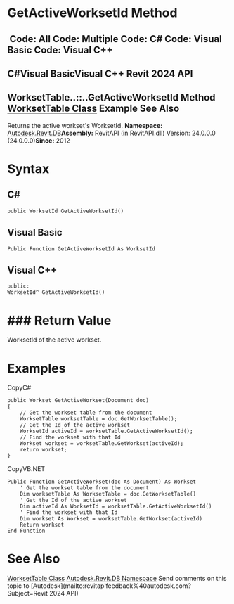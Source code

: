 # GetActiveWorksetId Method

﻿
 Code: All Code: Multiple Code: C# Code: Visual Basic Code: Visual C++   
---  
C#Visual BasicVisual C++
Revit 2024 API  
---  
WorksetTable..::..GetActiveWorksetId Method   
[WorksetTable Class](9ffa5fc8-e6a5-17d6-590e-8ecbfd7b85fb.md "WorksetTable Class") Example See Also  
---  
Returns the active workset's WorksetId. 
**Namespace:** [Autodesk.Revit.DB](87546ba7-461b-c646-cbb1-2cb8f5bff8b2.md "Autodesk.Revit.DB Namespace")**Assembly:** RevitAPI (in RevitAPI.dll) Version: 24.0.0.0 (24.0.0.0)**Since:** 2012 
# Syntax
C#  
---  
```text
public WorksetId GetActiveWorksetId()
```
  
Visual Basic  
---  
```text
Public Function GetActiveWorksetId As WorksetId
```
  
Visual C++  
---  
```text
public:
WorksetId^ GetActiveWorksetId()
```
  
# ### Return Value
WorksetId of the active workset. 
# Examples
CopyC#
```text
public Workset GetActiveWorkset(Document doc)
{
    // Get the workset table from the document
    WorksetTable worksetTable = doc.GetWorksetTable();
    // Get the Id of the active workset
    WorksetId activeId = worksetTable.GetActiveWorksetId();
    // Find the workset with that Id 
    Workset workset = worksetTable.GetWorkset(activeId);
    return workset;
}
```

CopyVB.NET
```text
Public Function GetActiveWorkset(doc As Document) As Workset
    ' Get the workset table from the document
    Dim worksetTable As WorksetTable = doc.GetWorksetTable()
    ' Get the Id of the active workset
    Dim activeId As WorksetId = worksetTable.GetActiveWorksetId()
    ' Find the workset with that Id 
    Dim workset As Workset = worksetTable.GetWorkset(activeId)
    Return workset
End Function
```

# See Also
[WorksetTable Class](9ffa5fc8-e6a5-17d6-590e-8ecbfd7b85fb.md "WorksetTable Class")
[Autodesk.Revit.DB Namespace](87546ba7-461b-c646-cbb1-2cb8f5bff8b2.md "Autodesk.Revit.DB Namespace")
Send comments on this topic to [Autodesk](mailto:revitapifeedback%40autodesk.com?Subject=Revit 2024 API)